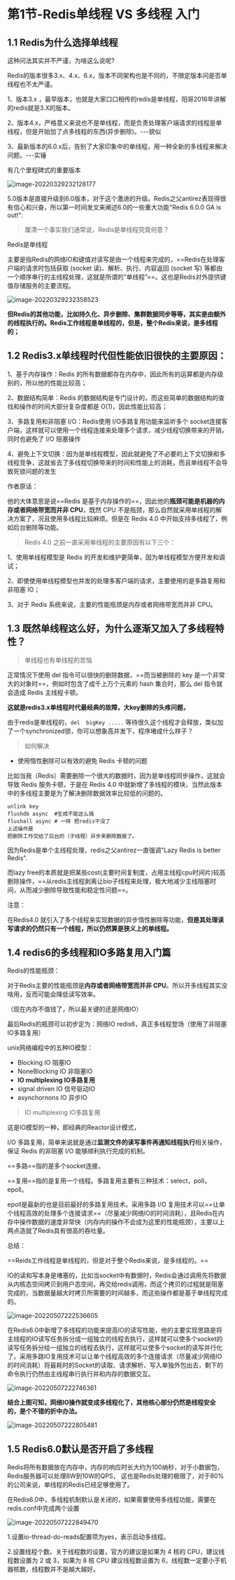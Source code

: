 # 第1节-Redis单线程 VS 多线程 入门

## 1.1 Redis为什么选择单线程

这种问法其实并不严谨，为啥这么说呢?

Redis的版本很多3.x、4.x、6.x，版本不同架构也是不同的，不限定版本问是否单线程也不太严谨。

1、版本3.x ，最早版本，也就是大家口口相传的redis是单线程，阳哥2016年讲解的redis就是3.X的版本。

2、版本4.x，严格意义来说也不是单线程，而是负责处理客户端请求的线程是单线程，但是开始加了点多线程的东西(异步删除)。---貌似

3、最新版本的6.0.x后，告别了大家印象中的单线程，用一种全新的多线程来解决问题。---实锤

有几个里程碑式的重要版本

![image-20220329232128177](https://mygiteepic.oss-cn-shenzhen.aliyuncs.com/img/image-20220329232128177.png)

5.0版本是直接升级到6.0版本，对于这个激进的升级。Redis之父antirez表现得很有信心和兴奋，所以第一时间发文来阐述6.0的一些重大功能"Redis 6.0.0 GA is out!":

> 厘清⼀个事实我们通常说，Redis是单线程究竟何意？

Redis是单线程

主要是指Redis的网络IO和键值对读写是由一个线程来完成的，==Redis在处理客户端的请求时包括获取 (socket 读)、解析、执行、内容返回 (socket 写) 等都由一个顺序串行的主线程处理，这就是所谓的“单线程”==。这也是Redis对外提供键值存储服务的主要流程。

![image-20220329232358523](https://mygiteepic.oss-cn-shenzhen.aliyuncs.com/img/image-20220329232358523.png)

**但Redis的其他功能，比如持久化、异步删除、集群数据同步等等，其实是由额外的线程执行的。Redis工作线程是单线程的，但是，整个Redis来说，是多线程的；**

## 1.2 Redis3.x单线程时代但性能依旧很快的主要原因：

1、基于内存操作：Redis 的所有数据都存在内存中，因此所有的运算都是内存级别的，所以他的性能比较高；

2、数据结构简单：Redis 的数据结构是专门设计的，而这些简单的数据结构的查找和操作的时间大部分复杂度都是 O(1)，因此性能比较高；

3、多路复用和非阻塞 I/O：Redis使用 I/O多路复用功能来监听多个 socket连接客户端，这样就可以使用一个线程连接来处理多个请求，减少线程切换带来的开销，同时也避免了 I/O 阻塞操作

4、避免上下文切换：因为是单线程模型，因此就避免了不必要的上下文切换和多线程竞争，这就省去了多线程切换带来的时间和性能上的消耗，而且单线程不会导致死锁问题的发生

作者原话：

他的大体意思是说==Redis 是基于内存操作的==，因此他的**瓶颈可能是机器的内存或者网络带宽而并非 CPU**，既然 CPU 不是瓶颈，那么自然就采用单线程的解决方案了，况且使用多线程比较麻烦。但是在 Redis 4.0 中开始支持多线程了，例如后台删除等功能。

> Redis  4.0 之前一直采用单线程的主要原因有以下三个：

1、使用单线程模型是 Redis 的开发和维护更简单，因为单线程模型方便开发和调试；

2、即使使用单线程模型也并发的处理多客户端的请求，主要使用的是多路复用和非阻塞 IO；

3、对于 Redis 系统来说，主要的性能瓶颈是内存或者网络带宽而并非 CPU。

## 1.3 既然单线程这么好，为什么逐渐又加入了多线程特性？

> 单线程也有单线程的苦恼

正常情况下使用 del 指令可以很快的删除数据，==而当被删除的 key 是一个非常大的对象时==，例如时包含了成千上万个元素的 hash 集合时，那么 del 指令就会造成 Redis 主线程卡顿。

**这就是redis3.x单线程时代最经典的故障，大key删除的头疼问题，**

由于redis是单线程的，`del  bigKey .....`  等待很久这个线程才会释放，类似加了一个synchronized锁，你可以想象高并发下，程序堵成什么样子？

> 如何解决

- 使用惰性删除可以有效的避免 Redis 卡顿的问题

比如当我（Redis）需要删除一个很大的数据时，因为是单线程同步操作，这就会导致 Redis 服务卡顿，于是在 Redis 4.0 中就新增了多线程的模块，当然此版本中的多线程主要是为了解决删除数据效率比较低的问题的。

```
unlink key 
flushdb async  #生成不能这么搞
flushall async # 一样 把redis干没了
上述操作是
把删除工作交给了后台的（子线程）异步来删除数据了。
```

因为Redis是单个主线程处理，redis之父antirez一直强调"Lazy Redis is better Redis".

而lazy free的本质就是把某些cost(主要时间复制度，占用主线程cpu时间片)较高删除操作，==从redis主线程剥离让bio子线程来处理，极大地减少主线阻塞时间，从而减少删除导致性能和稳定性问题==。

注意：

在Redis4.0 就引入了多个线程来实现数据的异步惰性删除等功能，**但是其处理读写请求的仍然只有一个线程，所以仍然算是狭义上的单线程。**

## 1.4 redis6的多线程和IO多路复用入门篇

Redis的性能瓶颈：

对于Redis主要的性能瓶颈是**内存或者网络带宽而并非 CPU**。所以开多线程其实没啥用，反而可能会降低读写效率。

（现在内存不值钱了，所以最关键的还是网络IO）

最后Redis的瓶颈可以初步定为：网络IO  redis6，真正多线程登场（使用了非阻塞IO多路复用）

unix网络编程中的五种IO模型：

- Blocking IO 阻塞IO
- NoneBlocking IO 非阻塞IO
- **IO multiplexing IO多路复用**
- signal driven IO 信号驱动IO
- asynchornons IO 异步IO

> IO multiplexing IO多路复用

这是IO模型的一种，即经典的Reactor设计模式，

I/O 多路复用，简单来说就是通过**监测文件的读写事件再通知线程执行**相关操作，保证 Redis 的非阻塞 I/O 能够顺利执行完成的机制。

==多路==指的是多个socket连接，

==复用==指的是复用一个线程。多路复用主要有三种技术：select，poll，epoll。

epoll是最新的也是目前最好的多路复用技术。采用多路 I/O 复用技术可以==让单个线程高效的处理多个连接请求==（尽量减少网络IO的时间消耗），且Redis在内存中操作数据的速度非常快（内存内的操作不会成为这里的性能瓶颈），主要以上两点造就了Redis具有很高的吞吐量。

总结：

==Reids工作线程是单线程的，但是对于整个Redis来说，是多线程的。==

IO的读和写本身是堵塞的，比如当socket中有数据时，Redis会通过调用先将数据从内核态空间拷贝到用户态空间，再交给redis调用，而这个拷贝的过程就是阻塞完成的，当数据量越大时拷贝所需要的时间越多，而这些操作都是基于单线程完成的。

![image-20220507222536605](https://mygiteepic.oss-cn-shenzhen.aliyuncs.com/img/image-20220507222536605.png)

在Redis6.0中新增了多线程的功能来提高IO的读写性能，他的主要实现思路是将主线程的IO读写任务拆分成一组独立的线程去执行，这样就可以使多个socket的读写任务拆分给一组独立的线程去执行，这样就可以使多个socket的读写并行化了，采用多路IO复用技术可以让单个线程高效的多个连接请求（尽量减少网络IO的时间消耗）将最耗时的Socket的读取、请求解析、写入单独外包出去，剩下的命令执行仍然由主线程串行执行并和内存的数据交互。

![image-20220507222746361](https://mygiteepic.oss-cn-shenzhen.aliyuncs.com/img/image-20220507222746361.png)

**结合上图可知，网络IO操作就变成多线程化了，其他核心部分仍然是线程安全的，是个不错的折中办法。**

![image-20220507222805481](https://mygiteepic.oss-cn-shenzhen.aliyuncs.com/img/image-20220507222805481.png)

## 1.5 Redis6.0默认是否开启了多线程

Redis将所有数据放在内存中，内存的响应时长大约为100纳秒，对于小数据包，Redis服务器可以处理8W到10W的QPS，
这也是Redis处理的极限了，对于80%的公司来说，单线程的Redis已经足够使用了。

在Redis6.0中，多线程机制默认是关闭的，如果需要使用多线程功能，需要在redis.conf中完成两个设置

![image-20220507222849470](https://mygiteepic.oss-cn-shenzhen.aliyuncs.com/img/image-20220507222849470.png)

1.设置io-thread-do-reads配置项为yes，表示启动多线程。

2.设置线程个数。关于线程数的设置，官方的建议是如果为 4 核的 CPU，建议线程数设置为 2 或 3，如果为 8 核 CPU 建议线程数设置为 6，线程数一定要小于机器核数，线程数并不是越大越好。

